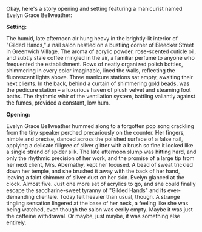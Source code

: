 Okay, here's a story opening and setting featuring a manicurist named Evelyn Grace Bellweather:

**Setting:**

The humid, late afternoon air hung heavy in the brightly-lit interior of "Gilded Hands," a nail salon nestled on a bustling corner of Bleecker Street in Greenwich Village. The aroma of acrylic powder, rose-scented cuticle oil, and subtly stale coffee mingled in the air, a familiar perfume to anyone who frequented the establishment.  Rows of neatly organized polish bottles, shimmering in every color imaginable, lined the walls, reflecting the fluorescent lights above.  Three manicure stations sat empty, awaiting their next clients.  In the back, behind a curtain of shimmering gold beads, was the pedicure station – a luxurious haven of plush velvet and steaming foot baths.  The rhythmic whir of the ventilation system, battling valiantly against the fumes, provided a constant, low hum.

**Opening:**

Evelyn Grace Bellweather hummed along to a forgotten pop song crackling from the tiny speaker perched precariously on the counter. Her fingers, nimble and precise, danced across the polished surface of a false nail, applying a delicate filigree of silver glitter with a brush so fine it looked like a single strand of spider silk. The late afternoon slump was hitting hard, and only the rhythmic precision of her work, and the promise of a large tip from her next client, Mrs. Abernathy, kept her focused. A bead of sweat trickled down her temple, and she brushed it away with the back of her hand, leaving a faint shimmer of silver dust on her skin. Evelyn glanced at the clock. Almost five. Just one more set of acrylics to go, and she could finally escape the saccharine-sweet tyranny of "Gilded Hands" and its ever-demanding clientele. Today felt heavier than usual, though. A strange tingling sensation lingered at the base of her neck, a feeling like she was being watched, even though the salon was eerily empty. Maybe it was just the caffeine withdrawal. Or maybe, just maybe, it was something else entirely.
